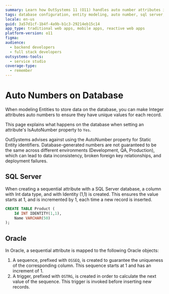 ```yaml
---
summary: Learn how OutSystems 11 (O11) handles auto number attributes in databases, ensuring unique values with SQL Server and Oracle configurations.
tags: database configuration, entity modeling, auto number, sql server, oracle
locale: en-us
guid: 3a57d1cf-1b4f-4a9b-b1c3-29214eb15c14
app_type: traditional web apps, mobile apps, reactive web apps
platform-version: o11
figma:
audience:
  - backend developers
  - full stack developers
outsystems-tools:
  - service studio
coverage-type:
  - remember
---
```


# Auto Numbers on Database

When modeling Entities to store data on the database, you can make Integer attributes auto numbers to ensure they have unique values for each record.

This page explains what happens on the database when setting an attribute's IsAutoNumber property to `Yes`.

<div class="warning" markdown="1">

OutSystems advises against using the AutoNumber property for Static Entity identifiers. Database-generated numbers are not guaranteed to be the same across different environments (Development, QA, Production), which can lead to data inconsistency, broken foreign key relationships, and deployment failures.

</div>

## SQL Server

When creating a sequential attribute with a SQL Server database, a column with Int  data type, and with Identity (1,1)  is created. This ensures the value starts at 1, and is incremented by 1, each time a new record is inserted.
   
```sql    
CREATE TABLE Product (
    Id INT IDENTITY(1,1),
    Name VARCHAR(50)
);
```  

## Oracle

In Oracle, a sequential attribute is mapped to the following Oracle objects:

1. A sequence, prefixed with `OSSEQ`, is created to guarantee the uniqueness of the corresponding column. This sequence starts at 1 and has an increment of 1.
2. A trigger, prefixed with `OSTRG`, is created in order to calculate the next value of the sequence. This trigger is invoked before inserting new records. 
